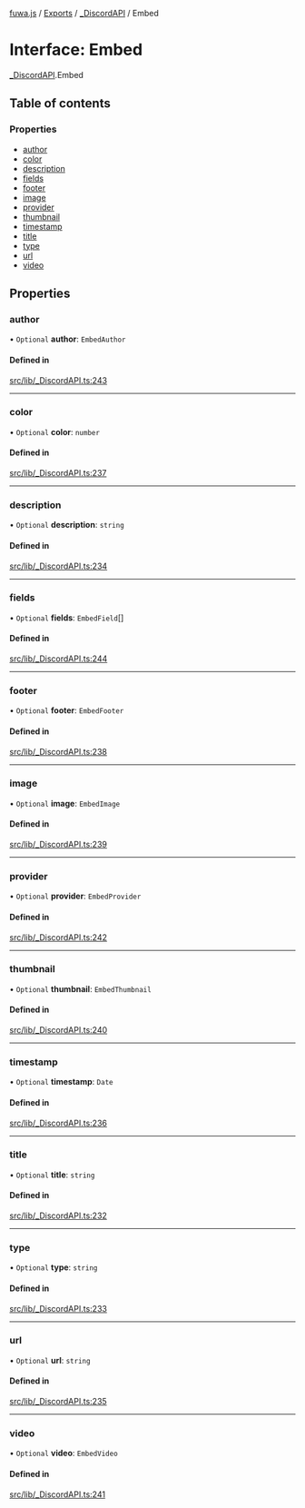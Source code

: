 [fuwa.js](../README.md) / [Exports](../modules.md) / [_DiscordAPI](../modules/_DiscordAPI.md) / Embed

# Interface: Embed

[_DiscordAPI](../modules/_DiscordAPI.md).Embed

## Table of contents

### Properties

- [author](_DiscordAPI.Embed.md#author)
- [color](_DiscordAPI.Embed.md#color)
- [description](_DiscordAPI.Embed.md#description)
- [fields](_DiscordAPI.Embed.md#fields)
- [footer](_DiscordAPI.Embed.md#footer)
- [image](_DiscordAPI.Embed.md#image)
- [provider](_DiscordAPI.Embed.md#provider)
- [thumbnail](_DiscordAPI.Embed.md#thumbnail)
- [timestamp](_DiscordAPI.Embed.md#timestamp)
- [title](_DiscordAPI.Embed.md#title)
- [type](_DiscordAPI.Embed.md#type)
- [url](_DiscordAPI.Embed.md#url)
- [video](_DiscordAPI.Embed.md#video)

## Properties

### author

• `Optional` **author**: `EmbedAuthor`

#### Defined in

[src/lib/_DiscordAPI.ts:243](https://github.com/Fuwajs/Fuwa.js/blob/60995b2/src/lib/_DiscordAPI.ts#L243)

___

### color

• `Optional` **color**: `number`

#### Defined in

[src/lib/_DiscordAPI.ts:237](https://github.com/Fuwajs/Fuwa.js/blob/60995b2/src/lib/_DiscordAPI.ts#L237)

___

### description

• `Optional` **description**: `string`

#### Defined in

[src/lib/_DiscordAPI.ts:234](https://github.com/Fuwajs/Fuwa.js/blob/60995b2/src/lib/_DiscordAPI.ts#L234)

___

### fields

• `Optional` **fields**: `EmbedField`[]

#### Defined in

[src/lib/_DiscordAPI.ts:244](https://github.com/Fuwajs/Fuwa.js/blob/60995b2/src/lib/_DiscordAPI.ts#L244)

___

### footer

• `Optional` **footer**: `EmbedFooter`

#### Defined in

[src/lib/_DiscordAPI.ts:238](https://github.com/Fuwajs/Fuwa.js/blob/60995b2/src/lib/_DiscordAPI.ts#L238)

___

### image

• `Optional` **image**: `EmbedImage`

#### Defined in

[src/lib/_DiscordAPI.ts:239](https://github.com/Fuwajs/Fuwa.js/blob/60995b2/src/lib/_DiscordAPI.ts#L239)

___

### provider

• `Optional` **provider**: `EmbedProvider`

#### Defined in

[src/lib/_DiscordAPI.ts:242](https://github.com/Fuwajs/Fuwa.js/blob/60995b2/src/lib/_DiscordAPI.ts#L242)

___

### thumbnail

• `Optional` **thumbnail**: `EmbedThumbnail`

#### Defined in

[src/lib/_DiscordAPI.ts:240](https://github.com/Fuwajs/Fuwa.js/blob/60995b2/src/lib/_DiscordAPI.ts#L240)

___

### timestamp

• `Optional` **timestamp**: `Date`

#### Defined in

[src/lib/_DiscordAPI.ts:236](https://github.com/Fuwajs/Fuwa.js/blob/60995b2/src/lib/_DiscordAPI.ts#L236)

___

### title

• `Optional` **title**: `string`

#### Defined in

[src/lib/_DiscordAPI.ts:232](https://github.com/Fuwajs/Fuwa.js/blob/60995b2/src/lib/_DiscordAPI.ts#L232)

___

### type

• `Optional` **type**: `string`

#### Defined in

[src/lib/_DiscordAPI.ts:233](https://github.com/Fuwajs/Fuwa.js/blob/60995b2/src/lib/_DiscordAPI.ts#L233)

___

### url

• `Optional` **url**: `string`

#### Defined in

[src/lib/_DiscordAPI.ts:235](https://github.com/Fuwajs/Fuwa.js/blob/60995b2/src/lib/_DiscordAPI.ts#L235)

___

### video

• `Optional` **video**: `EmbedVideo`

#### Defined in

[src/lib/_DiscordAPI.ts:241](https://github.com/Fuwajs/Fuwa.js/blob/60995b2/src/lib/_DiscordAPI.ts#L241)
